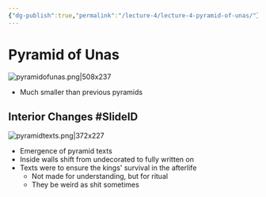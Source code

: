 ```yaml
---
{"dg-publish":true,"permalink":"/lecture-4/lecture-4-pyramid-of-unas/"}
---
```



# Pyramid of Unas
![pyramidofunas.png|508x237](/img/user/Images/pyramidofunas.png)
- Much smaller than previous pyramids

## Interior Changes #SlideID
![pyramidtexts.png|372x227](/img/user/Images/pyramidtexts.png)
- Emergence of pyramid texts
- Inside walls shift from undecorated to fully written on
- Texts were to ensure the kings' survival in the afterlife
	- Not made for understanding, but for ritual
	- They be weird as shit sometimes